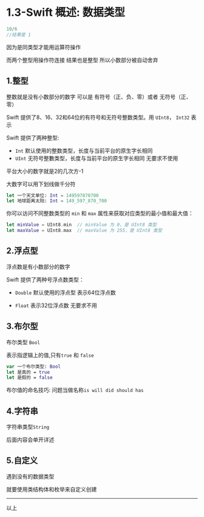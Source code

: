 # 1.3-Swift 概述: 数据类型

```swift
10/6
//结果是 1 
```

因为是同类型才能用运算符操作

而两个整型用操作符连接 结果也是整型 所以小数部分被自动舍弃

## 1.整型

整数就是没有小数部分的数字 可以是 有符号（正、负、零）或者 无符号（正、零）

Swift 提供了8、16、32和64位的有符号和无符号整数类型。用 `UInt8`， `Int32` 表示

Swift 提供了两种整型:

- `Int` 默认使用的整数类型，长度与当前平台的原生字长相同
- `UInt` 无符号整數类型，长度与当前平台的原生字长相同 无要求不使用

平台大小的数字就是2的几次方-1

大数字可以用下划线做千分符

```swift
let 一个天文单位: Int = 149597870700
let 地球距离太阳: Int = 149_597_870_700
```

你可以访问不同整数类型的 `min` 和 `max` 属性来获取对应类型的最小值和最大值：

```swift
let minValue = UInt8.min  // minValue 为 0，是 UInt8 类型
let maxValue = UInt8.max  // maxValue 为 255，是 UInt8 类型
```

## 2.浮点型

浮点数是有小数部分的数字

Swift 提供了两种号浮点数类型：

- `Double` 默认使用的浮点型 表示64位浮点数 

- `Float` 表示32位浮点数 无要求不用

## 3.布尔型

布尔类型 `Bool`

表示指逻辑上的值,只有`true` 和 `false`

```swift
var 一个布尔类型: Bool
let 是真的 = true
let 是假的 = false
```

布尔值的命名技巧: 问题当做名称`is will did should has`

## 4.字符串

字符串类型`String`

后面内容会单开详述

## 5.自定义

遇到没有的数据类型 

就要使用类结构体和枚举来自定义创建

---

以上